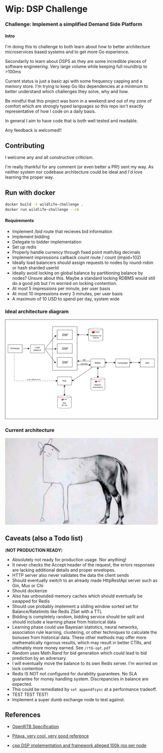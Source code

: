  Wip: DSP Challenge
======
### Challenge: Implement a simplified Demand Side Platform

#### Intro

I'm doing this to challenge to both learn about how to better architecture microservices based systems and to get more Go experience.

Secondarily to learn about DSPS as they are some incredible pieces of software engineering. Very large volume while keeping full roundtrip to >100ms

Current status is just a basic api with some frequency capping and a memory store. I'm trying to keep Go libs dependencies at a minimum to better understand which challenges they solve, why and how.

Be mindful that this project was born in a weekend and out of my zone of comfort which are strongly typed languages so this repo isn't exactly representative of how I code on a daily basis. 

In general I aim to have code that is both well tested and readable.

Any feedback is welcomed!!

## Contributing

I welcome any and all constructive criticism.

I'm really thankful for any comment (or even better a PR!) sent my way. As neither system nor codebase architecture could be ideal and I'd love learning the proper way.

## Run with docker

```bash
docker build -t wildlife-challenge .
docker run wildlife-challenge --rm
```

#### Requirements

 * Implement /bid route that recieves bid information
 * Implement bidding
 * Delegate to bidder implementation
 * Set up redis
 * Properly handle currency through fixed point math/big decimals
 * Implement impressions callback count route / count (impid=102)
 * Ideally load balancers should assign requests to nodes by round-robin or hash sharded userId
 * Ideally avoid locking on global balance by partitioning balance by nodes? Unsure about this. Maybe a standard locking RDBMS would still do a good job but I'm worried on locking contention.
 * At most 5 impressions per minute, per user basis
 * At most 10 impressions every 3 minutes, per user basis
 * A maximum of 10 USD to spend per day, system wide

### Ideal architecture diagram
![diagram.png](diagram.png)

### Current architecture
![img.png](img.png)

## Caveats (also a Todo list)
(**NOT PRODUCTION READY**)
* Absolutely not ready for production usage. Nor anything!
* It never checks the Accept header of the request, the errors responses are lacking additional details and proper envelopes. 
* HTTP server also never validates the data the client sends
* Should eventually switch to an already made HttpRestApi server such as Gin, Mux or Chi
* Should dockerize
* Also has unbounded memory caches which should eventually be swapped for Redis
* Should use probably implement a sliding window sorted set for Balance/Ratelimits like Redis ZSet with a TTL
* Bidding is completely random, bidding service should be split and should include a learning phase from historical data
* Learning phase could use Bayesian statistics, neural networks, association rule learning,
  clustering, or other techniques to calculate the bonuses from historical data. These other methods
  may offer more mathematically rigorous results, which may result in better
  CTRs, and ultimately more money earned. See `/rtb-opt.pdf`
* Random uses Math.Rand for bid generation which could lead to bid prediction by an adversary.
* I will eventually move the balance to its own Redis server. I'm worried on lock contention
* Redis IS NOT not configured for durability guarantees. No SLA guarantee for money handling system. Discrepancies in balance are expected.
* This could be remediated by `set appendfsync` at a performance tradeoff.
* TEST TEST TEST!
* Implement a super dumb exchange node to test against.

## References
* [OpenRTB Specification](https://www.iab.com/wp-content/uploads/2016/03/OpenRTB-API-Specification-Version-2-5-FINAL.pdf)

* [Pitaya, very cool, very good reference](https://github.com/topfreegames/pitaya)

* [cpp DSP implementation and framework alleged 100k rps per node](https://github.com/venediktov/vanilla-rtb/blob/master/examples/bidder/multi_bidder.cpp)
